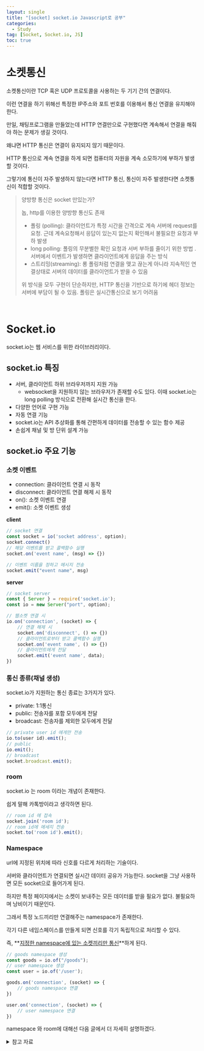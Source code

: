 ```yaml
---
layout: single
title: "[socket] socket.io Javascript로 공부"
categories:
  - Study
tag: [Socket, Socket.io, JS]
toc: true
---
```


# 소켓통신

소켓통신이란 TCP 혹은 UDP 프로토콜을 사용하는 두 기기 간의 연결이다.

이런 연결을 하기 위해선 특정한 IP주소와 포트 번호를 이용해서 통신 연결을 유지해야 한다.

만일, 채팅프로그램을 만들었는데 HTTP 연결만으로 구현했다면 계속해서 연결을 해줘야 하는 문제가 생길 것이다.

왜냐면 HTTP 통신은 연결이 유지되지 않기 때문이다.

HTTP 통신으로 계속 연결을 하게 되면 컴퓨터의 자원을 계속 소모하기에 부하가 발생할 것이다.

그렇기에 통신이 자주 발생하지 않는다면 HTTP 통신, 통신이 자주 발생한다면 소켓통신이 적합할 것이다.

> 양방향 통신은 socket 만있는가?
> 
>  놉, http를 이용한 양방향 통신도 존재
> 
> - 폴링 (polling): 클라이언트가 특정 시간을 간격으로 계속 서버에 request를 요청.
> 근데 계속요청해서 응답이 있는지 없는지 확인해서 불필요한 요청과 부하 발생 
> - long polling: 폴링의 무분별한 확인 요청과 서버 부하를 줄이기 위한 방법 .
> 서버에서 이벤트가 발생하면 클라이언트에게 응답을 주는 방식
> - 스트리밍(streaming): 롱 폴링처럼 연결을 맺고 끊는게 아니라 지속적인 연결상태로 서버의 데이터를 클라이언트가 받을 수 있음
>
> 
> 위 방식을 모두 구현이 단순하지만, HTTP 통신을 기반으로 하기에 헤더 정보는 서버에 부담이 될 수 있음.
폴링은 실시간통신으로 보기 어려움


<br/>

# Socket.io

socket.io는 웹 서비스를 위한 라이브러리이다.

## socket.io 특징

- 서버, 클라이언트 하위 브라우저까지 지원 가능
  - websocket을 지원하지 않는 브라우저가 존재할 수도 있다. 이때 socket.io는 long polling 방식으로 전환해 실시간 통신을 한다.
- 다양한 언어로 구현 가능
- 자동 연결 기능
- socket.io는 API 추상화를 통해 간편하게 데이터를 전송할 수 있는 함수 제공
- 손쉽게 채널 및 방 단위 설계 가능

## socket.io 주요 기능

### 소켓 이벤트

- connection: 클라이언트 연결 시 동작
- disconnect: 클라이언트 연결 해제 시 동작
- on(): 소켓 이벤트 연결
- emit(): 소켓 이벤트 생성

**client**
```javascript
// socket 연결
const socket = io('socket address', option);
socket.connect()
// 해당 이벤트를 받고 콜백함수 실행
socket.on('event name', (msg) => {})

// 이벤트 이름을 정하고 메시지 전송
socket.emit("event name", msg)
```

**server**
```javascript
// socket server
const { Server } = require('socket.io');
const io = new Server("port", option);

// 웹소켓 연결 시
io.on('connection', (socket) => {
    // 연결 해제 시
    socket.on('disconnect', () => {})
    // 클라이언트로부터 받고 콜백함수 실행
    socket.on('event name', () => {})
    // 클라이언트에게 전달
    socket.emit('event name', data);
})
```

### 통신 종류(채널 생성)

socket.io가 지원하는 통신 종료는 3가지가 있다.

- private: 1:1통신
- public: 전송자를 포함 모두에게 전달
- broadcast: 전송자를 제외한 모두에게 전달


```javascript
// private user id 에게만 전송
io.to(user id).emit();
// public
io.emit();
// broadcast
socket.broadcast.emit();
```

### room

socket.io 는 room 이라는 개념이 존재한다.

쉽게 말해 카톡방이라고 생각하면 된다.

```javascript
// room id 에 접속
socket.join('room id');
// room id에 메세지 전송
socket.to('room id').emit();
```

### Namespace

url에 지정된 위치에 따라 신호를 다르게 처리하는 기술이다.

서버와 클라이언트가 연결되면 실시간 데이터 공유가 가능한다. socket을 그냥 사용하면 모든 socket으로 들어가게 된다.

하지만 특정 페이지에서는 소켓이 보내주는 모든 데이터를 받을 필요가 없다. 불필요하며 낭비이기 때문인다.

그래서 특정 노드끼리만 연결해주는 namespace가 존재한다.

각기 다른 네임스페이스를 만들게 되면 신호를 각기 독립적으로 처리할 수 있다.

즉, **<U>지정한 namespace에 있는 소켓끼리만 통신</U>**하게 된다.


```javascript
// goods namespace 생성
const goods = io.of("/goods");
// user namespace 생성
const user = io.of('/user');

goods.on('connection', (socket) => {
    // goods namespace 연결
})

user.on('connection', (socket) => {
    // user namespace 연결
})
```

namespace 와 room에 대해선 다음 글에서 더 자세히 설명하겠다.


<details>
<summary>참고 자료</summary>
<div markdown="1">
- [인파_ - socketIO 사용해보기](https://inpa.tistory.com/entry/SOCKET-%F0%9F%93%9A-SocketIO-%EC%82%AC%EC%9A%A9-%ED%95%B4%EB%B3%B4%EA%B8%B0)
- 리액트로 배우는 소켓 프로그래밍

</div>
</details>